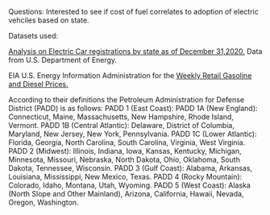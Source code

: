 Questions:
Interested to see if cost of fuel correlates to adoption of electric vehciles based on state.

Datasets used:

[Analysis on Electric Car registrations by state as of December 31,2020.](https://afdc.energy.gov/data/10962) Data from U.S. Department of Energy.

EIA U.S. Energy Information Administration for the [Weekly Retail Gasoline and Diesel Prices.](https://www.eia.gov/dnav/pet/PET_PRI_GND_A_EPM0_PTE_DPGAL_A.htm)

According to their definitions the Petroleum Administration for Defense District (PADD) is as follows: PADD 1 (East Coast): PADD 1A (New England): Connecticut, Maine, Massachusetts, New Hampshire, Rhode Island, Vermont. PADD 1B (Central Atlantic): Delaware, District of Columbia, Maryland, New Jersey, New York, Pennsylvania. PADD 1C (Lower Atlantic): Florida, Georgia, North Carolina, South Carolina, Virginia, West Virginia. PADD 2 (Midwest): Illinois, Indiana, Iowa, Kansas, Kentucky, Michigan, Minnesota, Missouri, Nebraska, North Dakota, Ohio, Oklahoma, South Dakota, Tennessee, Wisconsin. PADD 3 (Gulf Coast): Alabama, Arkansas, Louisiana, Mississippi, New Mexico, Texas. PADD 4 (Rocky Mountain): Colorado, Idaho, Montana, Utah, Wyoming. PADD 5 (West Coast): Alaska (North Slope and Other Mainland), Arizona, California, Hawaii, Nevada, Oregon, Washington.